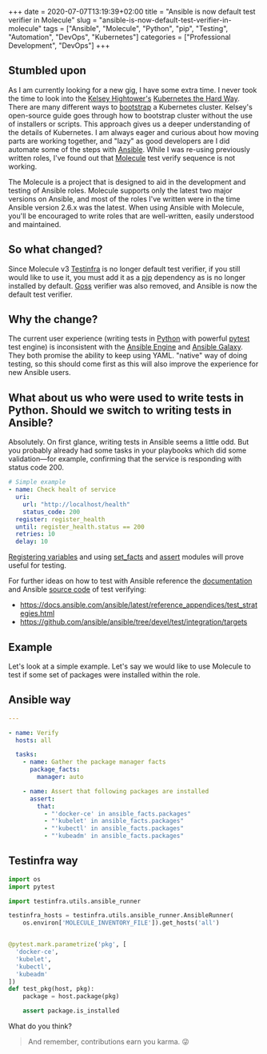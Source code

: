 +++
date = 2020-07-07T13:19:39+02:00
title = "Ansible is now default test verifier in Molecule"
slug = "ansible-is-now-default-test-verifier-in-molecule"
tags = ["Ansible", "Molecule", "Python", "pip", "Testing", "Automation", "DevOps", "Kubernetes"]
categories = ["Professional Development", "DevOps"]
+++

## Stumbled upon

As I am currently looking for a new gig, I have some extra time. I never took the time to look into the [Kelsey Hightower's](https://twitter.com/kelseyhightower) [Kubernetes the Hard Way](https://github.com/kelseyhightower/kubernetes-the-hard-way). There are many different ways to [bootstrap](https://kubernetes.io/docs/setup/) a Kubernetes cluster. Kelsey's open-source guide goes through how to bootstrap cluster without the use of installers or scripts. This approach gives us a deeper understanding of the details of Kubernetes.
I am always eager and curious about how moving parts are working together, and "lazy" as good developers are I did automate some of the steps with [Ansible](https://docs.ansible.com/ansible/latest/index.html). While I was re-using previously written roles, I've found out that [Molecule](https://molecule.readthedocs.io/en/latest/index.html) test verify sequence is not working.

The Molecule is a project that is designed to aid in the development and testing of Ansible roles. Molecule supports only the latest two major versions on Ansible, and most of the roles I've written were in the time Ansible version 2.6.x was the latest. When using Ansible with Molecule, you'll be encouraged to write roles that are well-written, easily understood and maintained.

## So what changed?

Since Molecule v3 [Testinfra](https://testinfra.readthedocs.io/en/latest/) is no longer default test verifier, if you still would like to use it, you must add it as a [pip](https://pip.pypa.io/en/stable/) dependency as is no longer installed by default. [Goss](https://github.com/aelsabbahy/goss) verifier was also removed, and Ansible is now the default test verifier.

## Why the change?

The current user experience (writing tests in [Python](https://www.python.org/) with powerful [pytest](https://docs.pytest.org/en/latest/) test engine) is inconsistent with the [Ansible Engine](https://www.ansible.com/products/engine) and [Ansible Galaxy](https://galaxy.ansible.com/). They both promise the ability to keep using YAML. "native" way of doing testing, so this should come first as this will also improve the experience for new Ansible users.

## What about us who were used to write tests in Python. Should we switch to writing tests in Ansible?

Absolutely. On first glance, writing tests in Ansible seems a little odd. But you probably already had some tasks in your playbooks which did some validation—for example, confirming that the service is responding with status code 200.

```yaml
# Simple example
- name: Check healt of service
  uri:
    url: "http://localhost/health"
    status_code: 200
  register: register_health
  until: register_health.status == 200
  retries: 10
  delay: 10
```

[Registering variables](https://docs.ansible.com/ansible/latest/user_guide/playbooks_variables.html#registering-variables) and using [set_facts](https://docs.ansible.com/ansible/latest/modules/set_fact_module.html) and [assert](https://docs.ansible.com/ansible/latest/modules/assert_module.html) modules will prove useful for testing.

For further ideas on how to test with Ansible reference the [documentation](https://docs.ansible.com/ansible/latest/reference_appendices/test_strategies.html) and Ansible [source code](https://github.com/ansible/ansible/tree/devel/test/integration/targets) of test verifying:

* <https://docs.ansible.com/ansible/latest/reference_appendices/test_strategies.html>
* <https://github.com/ansible/ansible/tree/devel/test/integration/targets>

## Example

Let's look at a simple example. Let's say we would like to use Molecule to test if some set of packages were installed within the role.

## Ansible way

```yaml
---

- name: Verify
  hosts: all

  tasks:
    - name: Gather the package manager facts
      package_facts:
        manager: auto

    - name: Assert that following packages are installed
      assert:
        that:
          - "'docker-ce' in ansible_facts.packages"
          - "'kubelet' in ansible_facts.packages"
          - "'kubectl' in ansible_facts.packages"
          - "'kubeadm' in ansible_facts.packages"
```

## Testinfra way

```python
import os
import pytest

import testinfra.utils.ansible_runner

testinfra_hosts = testinfra.utils.ansible_runner.AnsibleRunner(
    os.environ['MOLECULE_INVENTORY_FILE']).get_hosts('all')


@pytest.mark.parametrize('pkg', [
  'docker-ce',
  'kubelet',
  'kubectl',
  'kubeadm'
])
def test_pkg(host, pkg):
    package = host.package(pkg)

    assert package.is_installed
```

What do you think?

> And remember, contributions earn you karma. 😜
